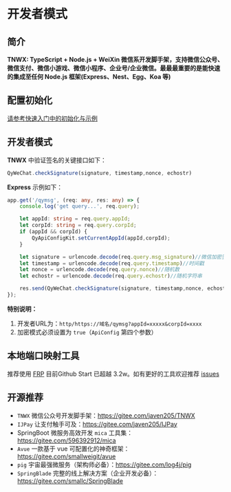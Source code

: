 # 开发者模式

## 简介

**TNWX: TypeScript + Node.js + WeiXin 微信系开发脚手架，支持微信公众号、微信支付、微信小游戏、微信小程序、企业号/企业微信。最最最重要的是能快速的集成至任何 Node.js 框架(Express、Nest、Egg、Koa 等)**

## 配置初始化

[请参考快速入门中的初始化与示例](../common/init)

## 开发者模式 

 **TNWX** 中验证签名的关键接口如下：

```TypeScript
QyWeChat.checkSignature(signature, timestamp,nonce, echostr)
```

**Express** 示例如下：

```TypeScript
app.get('/qymsg', (req: any, res: any) => {
    console.log('get query...', req.query);

    let appId: string = req.query.appId;
    let corpId: string = req.query.corpId;
    if (appId && corpId) {
        QyApiConfigKit.setCurrentAppId(appId,corpId);
    }

    let signature = urlencode.decode(req.query.msg_signature)//微信加密签名
    let timestamp = urlencode.decode(req.query.timestamp)//时间戳
    let nonce = urlencode.decode(req.query.nonce)//随机数
    let echostr = urlencode.decode(req.query.echostr)//随机字符串

    res.send(QyWeChat.checkSignature(signature, timestamp,nonce, echostr));
});

```

**特别说明：**

1. 开发者URL为：`http/https://域名/qymsg?appId=xxxxx&corpId=xxxx`
2. 加密模式必须设置为 `true`（`ApiConfig` 第四个参数）


## 本地端口映射工具

推荐使用 [FRP](https://github.com/fatedier/frp) 目前Github Start 已超越 3.2w。如有更好的工具欢迎推荐 [issues](https://gitee.com/javen205/TNWX/issues)


## 开源推荐

- `TNWX` 微信公众号开发脚手架：<https://gitee.com/javen205/TNWX>
- `IJPay` 让支付触手可及：<https://gitee.com/javen205/IJPay>
- SpringBoot 微服务高效开发 `mica` 工具集：<https://gitee.com/596392912/mica>
- `Avue` 一款基于 vue 可配置化的神奇框架：<https://gitee.com/smallweigit/avue>
- `pig` 宇宙最强微服务（架构师必备）：<https://gitee.com/log4j/pig>
- `SpringBlade` 完整的线上解决方案（企业开发必备）：<https://gitee.com/smallc/SpringBlade>